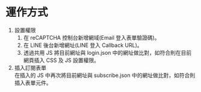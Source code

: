 # 運作方式
1. 設置權限  
    1. 在 reCAPTCHA 控制台新增網域(Email 登入表單驗證碼)。
    1. 在 LINE 後台新增網址(LINE 登入 Callback URL)。
    1. 透過共用 JS 將目前網址與 login.json 中的網址做比對，如符合則在目前網頁插入 CSS 及 JS 設置權限。
1. 插入訂閱表單  
在插入的 JS 中再次將目前網址與 subscribe.json 中的網址做比對，如符合則插入表單元件。
